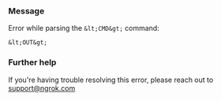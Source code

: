 
### Message
Error while parsing the `&lt;CMD&gt;` command:

`&lt;OUT&gt;`

### Further help
If you're having trouble resolving this error, please reach out to [support@ngrok.com](mailto:support@ngrok.com?subject=Help%20with%20ERR_NGROK_1110)

